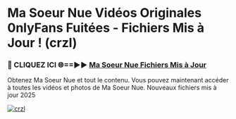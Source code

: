# Ma Soeur Nue Vidéos Originales 0nlyFans Fuitées - Fichiers Mis à Jour ! (crzl)

<h3>🔴 CLIQUEZ ICI 🌐==►► <a href="https://tinyurl.com/2pmr4ezf" rel="nofollow">Ma Soeur Nue Fichiers Mis à Jour</a></h3>

Obtenez Ma Soeur Nue et tout le contenu. Vous pouvez maintenant accéder à toutes les vidéos et photos de Ma Soeur Nue. Nouveaux fichiers mis à jour 2025

[![crzl](https://i.imgur.com/6SNvagu.gif)](https://tinyurl.com/2pmr4ezf)
